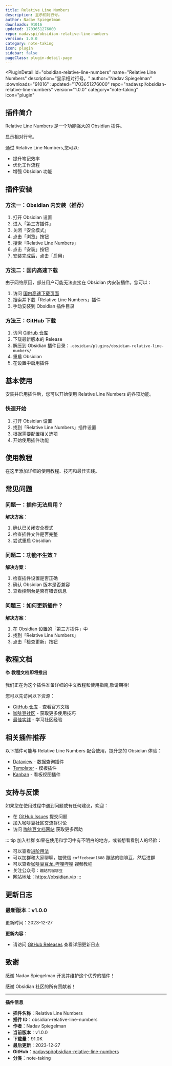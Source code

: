 ```yaml
---
title: Relative Line Numbers
description: 显示相对行号。
author: Nadav Spiegelman
downloads: 91016
updated: 1703651276000
repo: nadavspi/obsidian-relative-line-numbers
version: 1.0.0
category: note-taking
icon: plugin
sidebar: false
pageClass: plugin-detail-page
---
```


<PluginDetail
  id="obsidian-relative-line-numbers"
  name="Relative Line Numbers"
  description="显示相对行号。"
  author="Nadav Spiegelman"
  :downloads="91016"
  :updated="1703651276000"
  repo="nadavspi/obsidian-relative-line-numbers"
  version="1.0.0"
  category="note-taking"
  icon="plugin"
>

<!-- AUTO_GENERATED_START -->
## 插件简介

Relative Line Numbers 是一个功能强大的 Obsidian 插件。

显示相对行号。

通过 Relative Line Numbers,您可以:

- 提升笔记效率
- 优化工作流程
- 增强 Obsidian 功能

<!-- AUTO_GENERATED_END -->

<!-- AUTO_GENERATED_START -->
## 插件安装

### 方法一：Obsidian 内安装（推荐）

1. 打开 Obsidian 设置
2. 进入「第三方插件」
3. 关闭「安全模式」
4. 点击「浏览」按钮
5. 搜索「Relative Line Numbers」
6. 点击「安装」按钮
7. 安装完成后，点击「启用」

### 方法二：国内高速下载

由于网络原因，部分用户可能无法直接在 Obsidian 内安装插件。您可以：

1. 访问 [国内高速下载页面](/zh/documentation/obsidian-plugins-download.html)
2. 搜索并下载「Relative Line Numbers」插件
3. 手动安装到 Obsidian 插件目录

### 方法三：GitHub 下载

1. 访问 [GitHub 仓库](https://github.com/nadavspi/obsidian-relative-line-numbers)
2. 下载最新版本的 Release
3. 解压到 Obsidian 插件目录：`.obsidian/plugins/obsidian-relative-line-numbers/`
4. 重启 Obsidian
5. 在设置中启用插件

## 基本使用

安装并启用插件后，您可以开始使用 Relative Line Numbers 的各项功能。

### 快速开始

1. 打开 Obsidian 设置
2. 找到「Relative Line Numbers」插件设置
3. 根据需要配置相关选项
4. 开始使用插件功能

<!-- AUTO_GENERATED_END -->

<!-- CUSTOM_CONTENT_START:tutorial -->
## 使用教程

在这里添加详细的使用教程、技巧和最佳实践。

<!-- CUSTOM_CONTENT_END:tutorial -->

<!-- SHARED_CONTENT_START -->
## 常见问题

### 问题一：插件无法启用？

**解决方案**：
1. 确认已关闭安全模式
2. 检查插件文件是否完整
3. 尝试重启 Obsidian

### 问题二：功能不生效？

**解决方案**：
1. 检查插件设置是否正确
2. 确认 Obsidian 版本是否兼容
3. 查看控制台是否有错误信息

### 问题三：如何更新插件？

**解决方案**：
1. 在 Obsidian 设置的「第三方插件」中
2. 找到「Relative Line Numbers」
3. 点击「检查更新」按钮

## 教程文档

📚 **教程文档即将推出**

我们正在为这个插件准备详细的中文教程和使用指南,敬请期待!

您可以先访问以下资源：
- [GitHub 仓库](https://github.com/nadavspi/obsidian-relative-line-numbers) - 查看官方文档
- [咖啡豆社区](/zh/bases/) - 获取更多使用技巧
- [最佳实践](/zh/best-practices/) - 学习社区经验

## 相关插件推荐

以下插件可能与 Relative Line Numbers 配合使用，提升您的 Obsidian 体验：

- [Dataview](/zh/plugins/dataview.html) - 数据查询插件
- [Templater](/zh/plugins/templater-obsidian.html) - 模板插件
- [Kanban](/zh/plugins/obsidian-kanban.html) - 看板视图插件

## 支持与反馈

如果您在使用过程中遇到问题或有任何建议，欢迎：

- 在 [GitHub Issues](https://github.com/nadavspi/obsidian-relative-line-numbers/issues) 提交问题
- 加入咖啡豆社区交流群讨论
- 访问 [咖啡豆文档网站](https://obsidian.vip) 获取更多帮助

::: tip 加入社群
如果在使用和学习中有不明白的地方，或者想看看别人的经验：
- 可以查看[进阶用法](/zh/advanced)
- 可以加群和大家聊聊，加微信 `coffeebean1688` 蹦跶的咖啡豆，然后进群
- 可以查看[咖啡豆豆龙_哔哩哔哩](https://space.bilibili.com/618777356) 视频教程
- 关注公众号：`蹦跶的咖啡豆`
- 网站地址：https://obsidian.vip
:::
<!-- SHARED_CONTENT_END -->

<!-- AUTO_GENERATED_START -->
## 更新日志

### 最新版本：v1.0.0

更新时间：2023-12-27

**更新内容**：
- 请访问 [GitHub Releases](https://github.com/nadavspi/obsidian-relative-line-numbers/releases) 查看详细更新日志

## 致谢

感谢 Nadav Spiegelman 开发并维护这个优秀的插件！

感谢 Obsidian 社区的所有贡献者！

---

**插件信息**
- **插件名称**：Relative Line Numbers
- **插件 ID**：obsidian-relative-line-numbers
- **作者**：Nadav Spiegelman
- **当前版本**：v1.0.0
- **下载量**：91.0K
- **最后更新**：2023-12-27
- **GitHub**：[nadavspi/obsidian-relative-line-numbers](https://github.com/nadavspi/obsidian-relative-line-numbers)
- **分类**：note-taking
<!-- AUTO_GENERATED_END -->

</PluginDetail>

